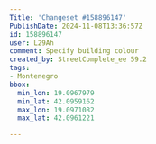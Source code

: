 ```yaml
---
Title: 'Changeset #158896147'
PublishDate: 2024-11-08T13:36:57Z
id: 158896147
user: L29Ah
comment: Specify building colour
created_by: StreetComplete_ee 59.2
tags:
- Montenegro
bbox:
  min_lon: 19.0967979
  min_lat: 42.0959162
  max_lon: 19.0971082
  max_lat: 42.0961221

---
```

